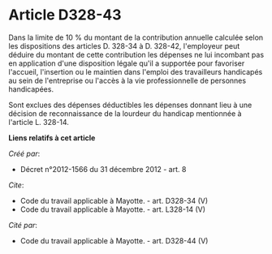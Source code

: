 # Article D328-43

Dans la limite de 10 % du montant de la contribution annuelle calculée selon les dispositions des articles D. 328-34 à D.
328-42, l'employeur peut déduire du montant de cette contribution les dépenses ne lui incombant pas en application d'une
disposition légale qu'il a supportée pour favoriser l'accueil, l'insertion ou le maintien dans l'emploi des travailleurs
handicapés au sein de l'entreprise ou l'accès à la vie professionnelle de personnes handicapées. 

Sont exclues des dépenses déductibles les dépenses donnant lieu à une décision de reconnaissance de la lourdeur du handicap
mentionnée à l'article L. 328-14.

**Liens relatifs à cet article**

_Créé par_:

  - Décret n°2012-1566 du 31 décembre 2012 - art. 8

_Cite_:

  - Code du travail applicable à Mayotte. - art. D328-34 (V)
  - Code du travail applicable à Mayotte. - art. L328-14 (V)

_Cité par_:

  - Code du travail applicable à Mayotte. - art. D328-44 (V)

